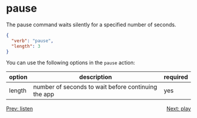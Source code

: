 # pause

The pause command waits silently for a specified number of seconds.
```json
{
  "verb": "pause",
  "length": 3
}
```

You can use the following options in the `pause` action:

| option        | description | required  |
| ------------- |-------------| -----|
| length | number of seconds to wait before continuing the app | yes |

<p>
<a href="/docs/webhooks/listen" style="float: left;">Prev: listen</a>
<a href="/docs/webhooks/play" style="float: right;">Next: play</a>
</p>
